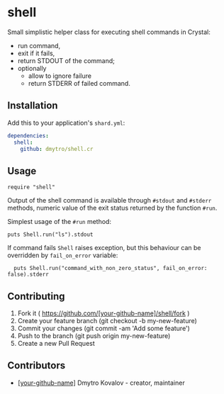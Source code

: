 # shell

Small simplistic helper class for executing shell commands in Crystal:

- run command,
- exit if it fails,
- return STDOUT of the command;
- optionally
  - allow to ignore failure
  - return STDERR of failed command.

## Installation


Add this to your application's `shard.yml`:

```yaml
dependencies:
  shell:
    github: dmytro/shell.cr
```


## Usage


```crystal
require "shell"
```

Output of the shell command is available through `#stdout` and `#stderr`
methods, numeric value of the exit status returned by the function `#run`.

Simplest usage of the `#run` method:

```
puts Shell.run("ls").stdout
```


If command fails `Shell` raises exception, but this behaviour can be
overridden by `fail_on_error` variable:

```
  puts Shell.run("command_with_non_zero_status", fail_on_error: false).stderr
```


## Contributing

1. Fork it ( https://github.com/[your-github-name]/shell/fork )
2. Create your feature branch (git checkout -b my-new-feature)
3. Commit your changes (git commit -am 'Add some feature')
4. Push to the branch (git push origin my-new-feature)
5. Create a new Pull Request

## Contributors

- [[your-github-name]](https://github.com/[your-github-name]) Dmytro Kovalov - creator, maintainer
